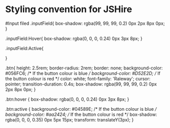 # Styling convention for JSHire

#Input filed
.inputField{
  box-shadow: rgba(99, 99, 99, 0.2) 0px 2px 8px 0px;
}

.inputField:Hover{
  box-shadow: rgba(0, 0, 0, 0.24) 0px 3px 8px;
}

.inputField:Active{

}

.btn{
  height: 2.5rem;
  border-radius: 2rem;
  border: none;
  background-color: #056FC6; /* If the button colour is blue  */
  background-color: #D52E2D; /* If the button colour is red  */
  color: white;
  font-family: 'Raleway';
  cursor: pointer;
  transition-duration: 0.4s;
  box-shadow: rgba(99, 99, 99, 0.2) 0px 2px 8px 0px;
}

.btn:hover {
  box-shadow: rgba(0, 0, 0, 0.24) 0px 3px 8px;
}

.btn:active {
  background-color: #04589E;  /* If the button colour is blue  */
  background-color: #aa2424;  /* If the button colour is red  */
  box-shadow: rgba(0, 0, 0, 0.35) 0px 5px 15px;
  transform: translateY(3px);
}
